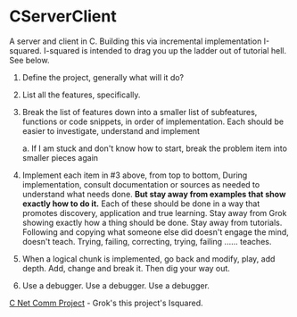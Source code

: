 # CServerClient
A server and client in C. Building this via incremental implementation I-squared. I-squared is intended to drag you up the ladder out of tutorial hell. See below.
1. Define the project, generally what will it do?
2. List all the features, specifically.
3. Break the list of features down into a smaller list of subfeatures, functions or code snippets, in order of implementation. Each should be easier to investigate, understand and implement

   a. If I am stuck and don't know how to start, break the problem item into smaller pieces again
5. Implement each item in #3 above, from top to bottom, During implementation, consult documentation or sources as needed to understand what needs done. **But stay away from examples that show exactly how to do it.** Each of these should be done in a way that promotes discovery, application and true learning. Stay away from Grok showing exactly how a thing should be done. Stay away from tutorials. Following and copying what someone else did doesn't engage the mind, doesn't teach. Trying, failing, correcting, trying, failing ...... teaches.
6. When a logical chunk is implemented, go back and modify, play, add depth. Add, change and break it. Then dig your way out.
7. Use a debugger. Use a debugger. Use a debugger.

[C Net Comm Project](https://docs.google.com/document/d/13uSByE_pErBLPt1-Ra84K-W-7DloVHOPCBMD7-u6K70/edit?usp=drive_link) - Grok's this project's Isquared.
